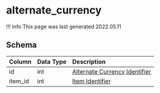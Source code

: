 # alternate_currency

!!! info
	This page was last generated 2022.05.11

## Schema

| Column | Data Type | Description |
| :--- | :--- | :--- |
| id | int | [Alternate Currency Identifier](../../../../server/items/alternate-currencies) |
| item_id | int | [Item Identifier](../../schema/items/items.md) |

